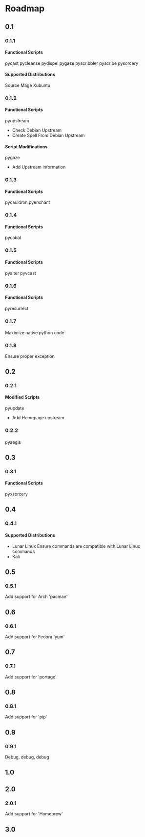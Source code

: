 # Roadmap

## 0.1

### 0.1.1

#### Functional Scripts
pycast
pycleanse
pydispel
pygaze
pyscribbler
pyscribe
pysorcery


#### Supported Distributions
Source Mage
Xubuntu

### 0.1.2

#### Functional Scripts
pyupstream
- Check Debian Upstream
- Create Spell From Debian Upstream

#### Script Modifications
pygaze
-  Add Upstream information

### 0.1.3
#### Functional Scripts
pycauldron
pyenchant

### 0.1.4
#### Functional Scripts
pycabal

### 0.1.5
#### Functional Scripts
pyalter
pyvcast

### 0.1.6
#### Functional Scripts
pyresurrect

### 0.1.7
####
Maximize native python code

### 0.1.8
Ensure proper exception

## 0.2
### 0.2.1
#### Modified Scripts
pyupdate
- Add Homepage upstream

### 0.2.2
####
pyaegis



## 0.3
### 0.3.1
#### Functional Scripts
pyxsorcery

## 0.4
### 0.4.1
#### Supported Distributions
- Lunar Linux
    Ensure commands are compatible with Lunar Linux commands
- Kali

## 0.5
### 0.5.1
Add support for Arch 'pacman'

## 0.6
### 0.6.1
Add support for Fedora 'yum'

## 0.7
### 0.7.1
Add support for 'portage'

## 0.8
### 0.8.1
Add support for 'pip'

## 0.9
### 0.9.1
Debug, debug, debug

## 1.0


## 2.0
### 2.0.1
Add support for 'Homebrew'

## 3.0